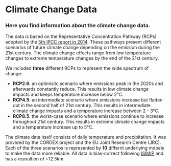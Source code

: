 # Climate Change Data
### Here you find information about the climate change data. 
The data is based on the Representative Concentration Pathway (RCPs) adopted by the [5th IPCC report in 2014](https://www.ipcc.ch/report/ar5/syr/). These pathways present different scenarios of future climate change depending on the emission during the 21st century. The climate change effects range from low temperature changes to extreme temperature changes by the end of the 21st century.

We included **three** different RCPs to represent the wide spectrum of change:
+ **RCP2.6**: an optimisitc scenario where emissions peak in the 2020s and afterwards constantly reduce. This results in low climate change impacts and keeps temperature increase below 2°C.
+ **RCP4.5**: an intermediate scenario where emissions increase but flatten out in the second half of 21st century. This results in intermediate climate change impacts and a temperature increase between 2 - 3°C.
+ **RCP8.5**: the worst-case scenario where emissions continue to increase throughout 21st century. This results in extreme climate change impacts and a temperature increase up to 5°C.

The climate data itself consists of daily temperature and precipitation. It was provided by the CORDEX project and the EU Joint Research Centre (JRC). Each of the three scenarios is represented by **10** differnt underlying mdoels to make the data more reliable.
All data is bias-correct following [ISIMIP](https://www.isimip.org/gettingstarted/isimip3b-bias-adjustment/) and has a resoultion of ~12.5km.
